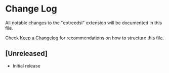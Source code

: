 # Change Log

All notable changes to the "eptreedsl" extension will be documented in this file.

Check [Keep a Changelog](http://keepachangelog.com/) for recommendations on how to structure this file.

## [Unreleased]

- Initial release